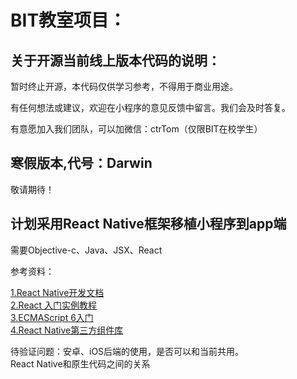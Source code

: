 <html>
<body>
<h1>BIT教室项目：</h1>
<h2>关于开源当前线上版本代码的说明：</h2>
<p>暂时终止开源，本代码仅供学习参考，不得用于商业用途。</p>
<p>有任何想法或建议，欢迎在小程序的意见反馈中留言。我们会及时答复。</p>
<p>有意愿加入我们团队，可以加微信：ctrTom（仅限BIT在校学生）</p>
<h2>寒假版本,代号：Darwin</h2>
<p>敬请期待！</p>
<h2>计划采用React Native框架移植小程序到app端</h2>
<p>需要Objective-c、Java、JSX、React</p>
<p>参考资料：</p>
<a href="http://reactnative.cn/docs/0.49">1.React Native开发文档</a><br/>
<a href="http://www.ruanyifeng.com/blog/2015/03/react.html">2.React 入门实例教程</a><br/>
<a href="http://es6.ruanyifeng.com">3.ECMAScript 6入门</a><br/>
<a href="https://js.coach/react-native/">4.React Native第三方组件库</a><br/>
<p>
	待验证问题：安卓、iOS后端的使用，是否可以和当前共用。<br/>
	React Native和原生代码之间的关系<br/>
</p>
</body>
</html>